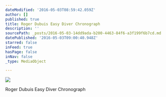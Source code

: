```yaml
---
dateModified: '2016-05-03T08:59:42.059Z'
author: []
published: true
title: Roger Dubuis Easy Diver Chronograph
description: ''
sourcePath: _posts/2016-05-03-14dd9ada-b200-4463-84f6-a3f199f6b7cd.md
datePublished: '2016-05-03T09:00:40.948Z'
starred: false
inFeed: true
hasPage: false
inNav: false
_type: MediaObject

---
```

![](https://the-grid-user-content.s3-us-west-2.amazonaws.com/cf2e2e6a-8a70-4595-8770-ce0d987d0cde.jpg)

Roger Dubuis Easy Diver Chronograph